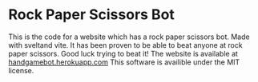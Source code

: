 # Rock Paper Scissors Bot
This is the code for a website which has a rock paper scissors bot. Made with sveltand vite. It has been proven
to be able to beat anyone at rock paper scissors. Good luck trying to beat it!
The website is available at [handgamebot.herokuapp.com](https://rock-handgamebot.herokuapp.com/)
This software is availible under the MIT license.
